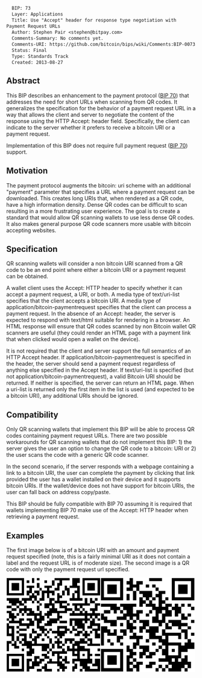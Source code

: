       BIP: 73
      Layer: Applications
      Title: Use "Accept" header for response type negotiation with Payment Request URLs
      Author: Stephen Pair <stephen@bitpay.com>
      Comments-Summary: No comments yet.
      Comments-URI: https://github.com/bitcoin/bips/wiki/Comments:BIP-0073
      Status: Final
      Type: Standards Track
      Created: 2013-08-27

## Abstract

This BIP describes an enhancement to the payment protocol ([BIP
70](bip-0070.mediawiki "wikilink")) that addresses the need for short
URLs when scanning from QR codes. It generalizes the specification for
the behavior of a payment request URL in a way that allows the client
and server to negotiate the content of the response using the HTTP
Accept: header field. Specifically, the client can indicate to the
server whether it prefers to receive a bitcoin URI or a payment request.

Implementation of this BIP does not require full payment request ([BIP
70](bip-0070.mediawiki "wikilink")) support.

## Motivation

The payment protocol augments the bitcoin: uri scheme with an additional
"payment" parameter that specifies a URL where a payment request can be
downloaded. This creates long URIs that, when rendered as a QR code,
have a high information density. Dense QR codes can be difficult to scan
resulting in a more frustrating user experience. The goal is to create a
standard that would allow QR scanning wallets to use less dense QR
codes. It also makes general purpose QR code scanners more usable with
bitcoin accepting websites.

## Specification

QR scanning wallets will consider a non bitcoin URI scanned from a QR
code to be an end point where either a bitcoin URI or a payment request
can be obtained.

A wallet client uses the Accept: HTTP header to specify whether it can
accept a payment request, a URI, or both. A media type of text/uri-list
specifies that the client accepts a bitcoin URI. A media type of
application/bitcoin-paymentrequest specifies that the client can process
a payment request. In the absence of an Accept: header, the server is
expected to respond with text/html suitable for rendering in a browser.
An HTML response will ensure that QR codes scanned by non Bitcoin wallet
QR scanners are useful (they could render an HTML page with a payment
link that when clicked would open a wallet on the device).

It is not required that the client and server support the full semantics
of an HTTP Accept header. If application/bitcoin-paymentrequest is
specified in the header, the server should send a payment request
regardless of anything else specified in the Accept header. If
text/uri-list is specified (but not application/bitcoin-paymentrequest),
a valid Bitcoin URI should be returned. If neither is specified, the
server can return an HTML page. When a uri-list is returned only the
first item in the list is used (and expected to be a bitcoin URI), any
additional URIs should be ignored.

## Compatibility

Only QR scanning wallets that implement this BIP will be able to process
QR codes containing payment request URLs. There are two possible
workarounds for QR scanning wallets that do not implement this BIP: 1)
the server gives the user an option to change the QR code to a bitcoin:
URI or 2) the user scans the code with a generic QR code scanner.

In the second scenario, if the server responds with a webpage containing
a link to a bitcoin URI, the user can complete the payment by clicking
that link provided the user has a wallet installed on their device and
it supports bitcoin URIs. If the wallet/device does not have support for
bitcoin URIs, the user can fall back on address copy/paste.

This BIP should be fully compatible with BIP 70 assuming it is required
that wallets implementing BIP 70 make use of the Accept: HTTP header
when retrieving a payment request.

## Examples

The first image below is of a bitcoin URI with an amount and payment
request specified (note, this is a fairly minimal URI as it does not
contain a label and the request URL is of moderate size). The second
image is a QR code with only the payment request url specified.

<img src=bip-0073/a.png></img><img src=bip-0073/b.png></img>
